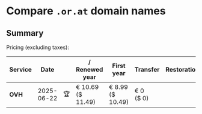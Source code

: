 # Compare `.or.at` domain names

## Summary

Pricing (excluding taxes):

| Service | Date |  | / Renewed year | First year | Transfer | Restoration |
|--|--|--|--|--|--|--|
| **OVH** | 2025-06-22 | 🏆 | € 10.69<br>($ 11.49) | € 8.99<br>($ 10.49) | € 0<br>($ 0) |  |
